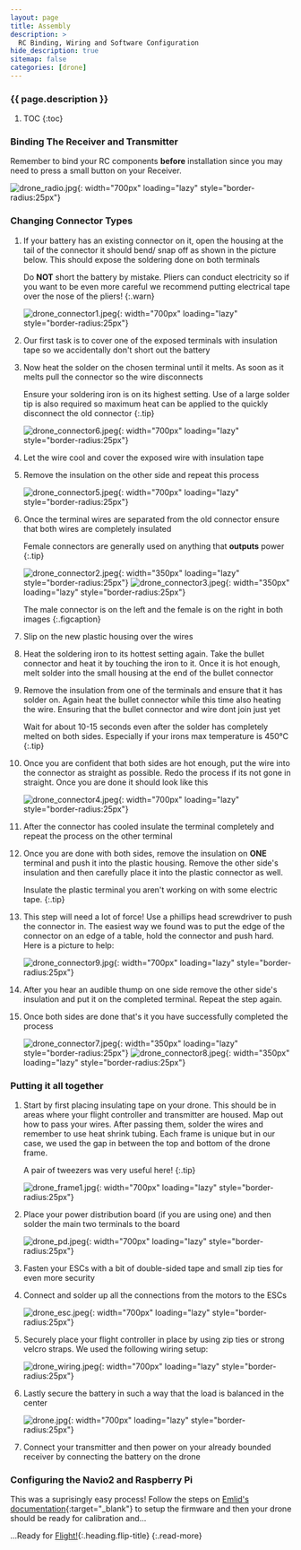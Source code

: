 ```yaml
---
layout: page
title: Assembly
description: >
  RC Binding, Wiring and Software Configuration
hide_description: true
sitemap: false
categories: [drone]
---
```



<h3 class="faded">{{ page.description }}</h3>

1. TOC
{:toc}

### Binding The Receiver and Transmitter

Remember to bind your RC components __before__ installation since you may need to press a small button on your Receiver. 


![drone_radio.jpg](/assets/blog/drone_radio.jpg){: width="700px" loading="lazy" style="border-radius:25px"}


### Changing Connector Types

1. If your battery has an existing connector on it, open the housing at the tail of the connector it should bend/ snap off as shown in the picture below. This should expose the soldering done on both terminals 

    Do __NOT__ short the battery by mistake. Pliers can conduct electricity so if you want to be even more careful we recommend putting electrical tape over the nose of the pliers!
    {:.warn}

    ![drone_connector1.jpeg](/assets/blog/drone_connector1.jpeg){: width="700px" loading="lazy" style="border-radius:25px"}

2. Our first task is to cover one of the exposed terminals with insulation tape so we accidentally don't short out the battery
    
3. Now heat the solder on the chosen terminal until it melts. As soon as it melts pull the connector so the wire disconnects

    Ensure your soldering iron is on its highest setting. Use of a large solder tip is also required so maximum heat can be applied to the quickly disconnect the old connector
    {:.tip}

    ![drone_connector6.jpeg](/assets/blog/drone_connector6.jpeg){: width="700px" loading="lazy" style="border-radius:25px"}

4. Let the wire cool and cover the exposed wire with insulation tape

5. Remove the insulation on the other side and repeat this process

    ![drone_connector5.jpeg](/assets/blog/drone_connector5.jpeg){: width="700px" loading="lazy" style="border-radius:25px"}

6. Once the terminal wires are separated from the old connector ensure that both wires are completely insulated

    Female connectors are generally used on anything that __outputs__ power
    {:.tip}

    ![drone_connector2.jpeg](/assets/blog/drone_connector2.jpeg){: width="350px" loading="lazy" style="border-radius:25px"} ![drone_connector3.jpeg](/assets/blog/drone_connector3.jpeg){: width="350px" loading="lazy" style="border-radius:25px"}

    The male connector is on the left and the female is on the right in both images
    {:.figcaption}

7. Slip on the new plastic housing over the wires

8. Heat the soldering iron to its hottest setting again. Take the bullet connector and heat it by touching the iron to it. Once it is hot enough, melt solder into the small housing at the end of the bullet connector

9. Remove the insulation from one of the terminals and ensure that it has solder on. Again heat the bullet connector while this time also heating the wire. Ensuring that the bullet connector and wire dont join just yet

    Wait for about 10-15 seconds even after the solder has completely melted on both sides. Especially if your irons max temperature is 450&deg;C
    {:.tip}

10. Once you are confident that both sides are hot enough, put the wire into the connector as straight as possible. Redo the process if its not gone in straight. Once you are done it should look like this

    ![drone_connector4.jpeg](/assets/blog/drone_connector4.jpeg){: width="700px" loading="lazy" style="border-radius:25px"}

11. After the connector has cooled insulate the terminal completely and repeat the process on the other terminal

12. Once you are done with both sides, remove the insulation on __ONE__ terminal and push it into the plastic housing. Remove the other side's insulation and then carefully place it into the plastic connector as well. 

    Insulate the plastic terminal you aren't working on with some electric tape.
    {:.tip}

13. This step will need a lot of force! Use a phillips head screwdriver to push the connector in. The easiest way we found was to put the edge of the connector on an edge of a table, hold the connector and push hard. Here is a picture to help:

    ![drone_connector9.jpg](/assets/blog/drone_connector9.jpg){: width="700px" loading="lazy" style="border-radius:25px"}

14. After you hear an audible thump on one side remove the other side's insulation and put it on the completed terminal. Repeat the step again.

15. Once both sides are done that's it you have successfully completed the process

    ![drone_connector7.jpeg](/assets/blog/drone_connector7.jpeg){: width="350px" loading="lazy" style="border-radius:25px"} ![drone_connector8.jpeg](/assets/blog/drone_connector8.jpeg){: width="350px" loading="lazy" style="border-radius:25px"}


### Putting it all together

1. Start by first placing insulating tape on your drone. This should be in areas where your flight controller and transmitter are housed. Map out how to pass your wires. After passing them, solder the wires and remember to use heat shrink tubing. Each frame is unique but in our case, we used the gap in between the top and bottom of the drone frame. 

    A pair of tweezers was very useful here!
    {:.tip}

    ![drone_frame1.jpg](/assets/blog/drone_frame1.jpg){: width="700px" loading="lazy" style="border-radius:25px"}

2. Place your power distribution board (if you are using one) and then solder the main two terminals to the board

    ![drone_pd.jpeg](/assets/blog/drone_pd.jpeg){: width="700px" loading="lazy" style="border-radius:25px"}

3. Fasten your ESCs with a bit of double-sided tape and small zip ties for even more security

4. Connect and solder up all the connections from the motors to the ESCs

    ![drone_esc.jpeg](/assets/blog/drone_esc.jpeg){: width="700px" loading="lazy" style="border-radius:25px"}

5. Securely place your flight controller in place by using zip ties or strong velcro straps. We used the following wiring setup:
    
    ![drone_wiring.jpeg](/assets/blog/drone_wiring.jpeg){: width="700px" loading="lazy" style="border-radius:25px"}

6. Lastly secure the battery in such a way that the load is balanced in the center

    ![drone.jpg](/assets/blog/drone.jpg){: width="700px" loading="lazy" style="border-radius:25px"}    

7. Connect your transmitter and then power on your already bounded receiver by connecting the battery on the drone

### Configuring the Navio2 and Raspberry Pi

This was a suprisingly easy process! Follow the steps on [Emlid's documentation](https://docs.emlid.com/navio2/configuring-raspberry-pi/){:target="_blank"} to setup the firmware and then your drone should be ready for calibration and...

...Ready for [Flight!](../drone/flight){:.heading.flip-title}
{:.read-more}